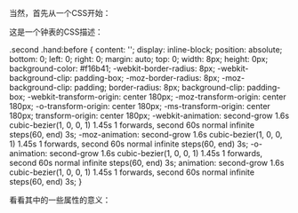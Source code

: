 

当然，首先从一个CSS开始：

这是一个钟表的CSS描述：

.second .hand:before {
  content: '';
  display: inline-block;
  position: absolute;
  bottom: 0;
  left: 0;
  right: 0;
  margin: auto;
  top: 0;
  width: 8px;
  height: 0px;
  background-color: #f16b41;
  -webkit-border-radius: 8px;
  -webkit-background-clip: padding-box;
  -moz-border-radius: 8px;
  -moz-background-clip: padding;
  border-radius: 8px;
  background-clip: padding-box;
  -webkit-transform-origin: center 180px;
  -moz-transform-origin: center 180px;
  -o-transform-origin: center 180px;
  -ms-transform-origin: center 180px;
  transform-origin: center 180px;
  -webkit-animation: second-grow 1.6s cubic-bezier(1, 0, 0, 1) 1.45s 1 forwards, second 60s normal infinite steps(60, end) 3s;
  -moz-animation: second-grow 1.6s cubic-bezier(1, 0, 0, 1) 1.45s 1 forwards, second 60s normal infinite steps(60, end) 3s;
  -o-animation: second-grow 1.6s cubic-bezier(1, 0, 0, 1) 1.45s 1 forwards, second 60s normal infinite steps(60, end) 3s;
  animation: second-grow 1.6s cubic-bezier(1, 0, 0, 1) 1.45s 1 forwards, second 60s normal infinite steps(60, end) 3s;
}

看看其中的一些属性的意义：
	
	